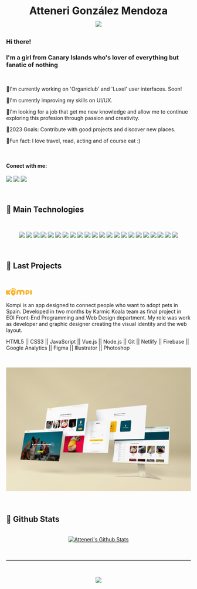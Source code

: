 
<h1 align="center">
Atteneri González Mendoza
<br>
  <a href="#"><img src="https://readme-typing-svg.herokuapp.com?font=Bitter&color=9143E4&background=01010100&center=true&vCenter=true&lines=Product+Designer;Junior+Front+End+Developer" style="max-width: 100%;"></a>
</h1>

<h3>Hi there!</h3>
<h3>I'm a girl from Canary Islands who's lover of everything but fanatic of nothing</h3>
<br> 
<p>🔸I'm currently working on 'Organiclub' and 'Luxel' user interfaces. Soon!</p>
<p>🔸I'm currently improving my skills on UI/UX.</p>
<p>🔸I'm looking for a job that get me new knowledge and allow me to continue exploring this profesion through passion and creativity.</p>
<p>🔸2023 Goals: Contribute with good projects and discover new places.</p>
<p>🔸Fun fact: I love travel, read, acting and of course eat :)</p>
<br> 
<h4 align="left">Conect with me:</h4>
<p align="left">
  <a href="https://www.linkedin.com/in/atteneri-gonzalez-mendoza/" target="_blank"><img src="https://img.shields.io/badge/-LinkedIn-0D1117?style=for-the-badge&logo=linkedin&logoColor=d1b7ec"></a>
  <a href="https://www.instagram.com/attenerigonmen/?hl=es" target="_blank"><img src="https://img.shields.io/badge/-Instagram-0D1117?style=for-the-badge&logo=instagram&logoColor=d1b7ec"></a>
  <a href="" target="_blank"><img src="https://img.shields.io/badge/-Behance-0D1117?style=for-the-badge&logo=Behance&logoColor=d1b7ec"></a>

</p>


<br>

<h2>👾 Main Technologies</h2>

<br>

<p width="700" align="center">
  <a href="#"><img src="https://img.shields.io/badge/-HTML5-d1b7ec?&logo=html5&logoColor=0D1117&style=flatHeight=60"></a>
  <a href="#"><img src="https://img.shields.io/badge/-CSS3-d1b7ec?&logo=css3&logoColor=0D1117&style=flat"></a>
  <a href="#"><img src="https://img.shields.io/badge/-JavaScript-d1b7ec?&logo=javascript&logoColor=0D1117&style=flat"></a>
  <a href="#"><img src="https://img.shields.io/badge/-Vue.js-d1b7ec?&logo=vue.js&logoColor=0D1117&style=flat"></a>
  <a href="#"><img src="https://img.shields.io/badge/-Nodejs-d1b7ec?&logo=Node.js&logoColor=0D1117&style=flat"></a>
  <a href="#"><img src="https://img.shields.io/badge/Bash%20-d1b7ec.svg?&logo=gnu-bash&logoColor=0D1117&style=flat"></a>
  <a href="#"><img src="https://img.shields.io/badge/-Git-d1b7ec?&logo=git&logoColor=0D1117&style=flat"></a>
  <a href="#"><img src="https://img.shields.io/badge/-GitHub-d1b7ec?&logo=github&logoColor=0D1117&style=flat"></a>
  <a href="#"><img src="https://img.shields.io/badge/-Google%20Analytics-d1b7ec?&logo=Google%20Analytics&logoColor=0D1117&style=flat"></a>
  <a href="#"><img src="https://img.shields.io/badge/-Firebase-d1b7ec?&logo=Firebase&logoColor=0D1117&style=flat"></a>
  <a href="#"><img src="https://img.shields.io/badge/Figma-d1b7ec.svg?&logo=Figma&logoColor=0D1117&style=flat"></a>
  <a href="#"><img src="https://img.shields.io/badge/Invision-d1b7ec.svg?&logo=Invision&logoColor=0D1117&style=flat"></a>
  <a href="#"><img src="https://img.shields.io/badge/Sketch-d1b7ec.svg?&logo=Sketch&logoColor=0D1117&style=flat"></a>
  <a href="#"><img src="https://img.shields.io/badge/Adobe%20Illustrator-d1b7ec.svg?&logo=Adobe%20Illustrator&logoColor=0D1117&style=flat"></a>
  <a href="#"><img src="https://img.shields.io/badge/Adobe%20InDesign-d1b7ec.svg?&logo=Adobe%20Indesign&logoColor=0D1117&style=flat"></a>
  <a href="#"><img src="https://img.shields.io/badge/Adobe%20Photoshop-d1b7ec.svg?&logo=Adobe%20Photoshop&logoColor=0D1117&style=flat"></a>
  <a href="#"><img src="https://img.shields.io/badge/Adobe%20Lightroom-d1b7ec.svg?&logo=Adobe%20Lightroom&logoColor=0D1117&style=flat"></a>
  <a href="#"><img src="https://img.shields.io/badge/Adobe%20Premiere-d1b7ec.svg?&logo=Adobe%20Premiere%20Pro&logoColor=0D1117&style=flat"></a>
  <a href="#"><img src="https://img.shields.io/badge/Adobe%20After%20Effects-d1b7ec.svg?&logo=Adobe%20After%20Effects&logoColor=0D1117&style=flat"></a>
  <a href="#"><img src="https://img.shields.io/badge/Adobe%20After%20Effects-d1b7ec.svg?&logo=Adobe%20After%20Effects&logoColor=0D1117&style=flat"></a>
  <a href="#"><img src="https://img.shields.io/badge/Adobe%20Dreamweaver-d1b7ec.svg?&logo=Adobe%20Dreamweaver&logoColor=0D1117&style=flat"></a>
   <a href="#"><img src="https://img.shields.io/badge/Visual%20Studio%20Code-d1b7ec.svg?&logo=Visual%20Studio%20Code&logoColor=0D1117&style=flat"></a>

</p>

<br/>

<h2>👾 Last Projects</h2>

<br />

<a href="https://www.adoptaunkompi.com" target="_blank"><img src="./src/version_primario_logo.svg" width="70px"></a>
<br />
<p width="700">
Kompi is an app designed to connect people who want to adopt pets in Spain. 
Developed in two months by Karmic Koala team as final project in EOI Front-End Programming and Web Design department. My role was work as developer and graphic designer creating the visual identity and the web layout.


HTML5 || CSS3 || JavaScript || Vue.js || Node.js || Git || Netlify || Firebase || Google Analytics || Figma || Illustrator || Photoshop 
</p>
<br />
<p align="center">
  <a href="https://www.adoptaunkompi.com" target="_blank"><img src="./src/kompiver1-min.jpg" width="700"></a>
</p>

<br/>

<h2>👾 Github Stats</h2>

<br/>

<div>

  <div align="center">
    <a href="#"><img alt="Atteneri's Github Stats" src="https://github-readme-stats.vercel.app/api?username=attenerig&show_icons=true&include_all_commits=true&count_private=true&theme=react&hide_border=true&bg_color=0D1117&title_color=9143E4&icon_color=9143E4" width="700"/></a>
   <!-- <a href="#"><img alt="Atteneri's Top Languages" src="https://github-readme-stats.vercel.app/api/top-langs/?username=attenerig&langs_count=10&layout=compact&theme=react&hide_border=true&bg_color=0D1117&title_color=FF822D&icon_color=FF822D" height="200"/></a>
    <br/>
    <i><b>Note:</b> Top languages is only a metric of the languages my public code consists of and doesn't reflect experience or skill level.</i> -->
  </div>

  <br/>

  <div align="center">
    <!-- <a href="#"><img alt="Atteneri's Activity Graph" src="https://activity-graph.herokuapp.com/graph?username=attenerig&custom_title=Atteneri%20Gonzalez%20Mendoza's%20Contribution%20Graph&bg_color=0D1117&color=FF822D&line=FFFFFF&point=FF822D&hide_border=true" width="700"/></a> -->

  </div>
</div>

<br/>

<hr/>

<br/>

<p align="center">
  <a href="#"><img src="https://readme-typing-svg.herokuapp.com?font=Bitter&duration=3000&color=9143E4&background=01010100&center=true&vCenter=true&lines=Thank+you!" width="700"></a>
</p>
